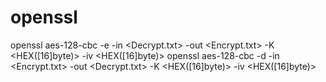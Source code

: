 # openssl 

openssl aes-128-cbc -e -in <Decrypt.txt> -out <Encrypt.txt> -K <HEX([16]byte)> -iv <HEX([16]byte)>
openssl aes-128-cbc -d -in <Encrypt.txt> -out <Decrypt.txt> -K <HEX([16]byte)> -iv <HEX([16]byte)>
